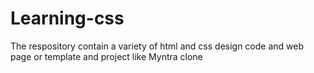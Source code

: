 # Learning-css
The respository contain a variety of html and css design code and web page or template and project like Myntra clone
